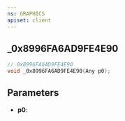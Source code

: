 ```yaml
---
ns: GRAPHICS
apiset: client
---
```

## _0x8996FA6AD9FE4E90

```c
// 0x8996FA6AD9FE4E90
void _0x8996FA6AD9FE4E90(Any p0);
```


## Parameters
* **p0**:



